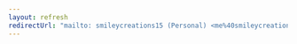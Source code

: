 ```yaml
---
layout: refresh
redirectUrl: "mailto: smileycreations15 (Personal) <me%40smileycreations15.com>?subject=Subject&body=Body"
---
```

